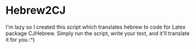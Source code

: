 # Hebrew2CJ

I'm lazy so I created this script which translates hebrew to code for Latex package CJHebrew.
Simply run the script, write your text, and it'll translate it for you :^)
